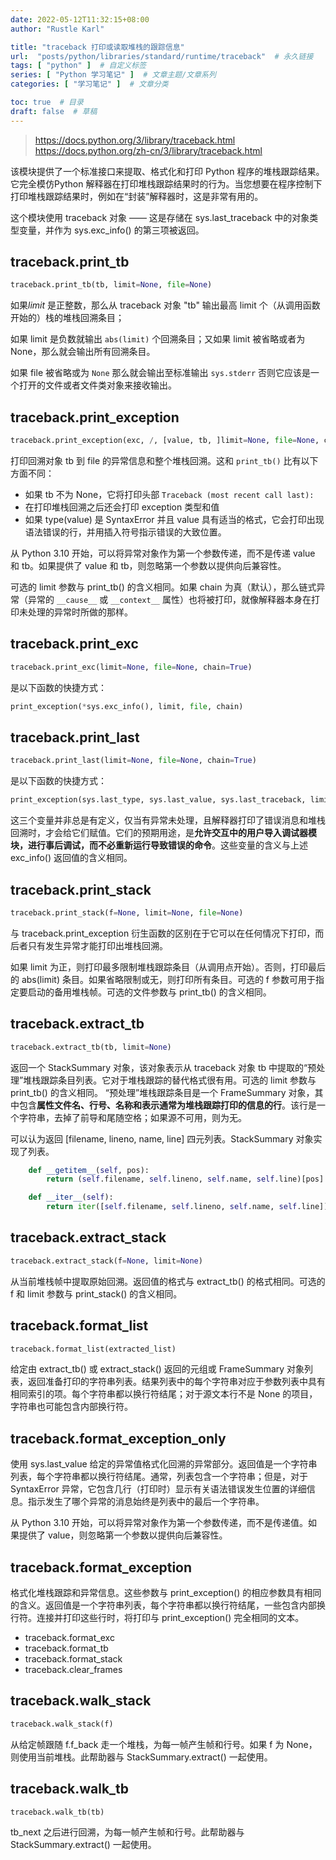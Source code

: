 ```yaml
---
date: 2022-05-12T11:32:15+08:00
author: "Rustle Karl"

title: "traceback 打印或读取堆栈的跟踪信息"
url:  "posts/python/libraries/standard/runtime/traceback"  # 永久链接
tags: [ "python" ]  # 自定义标签
series: [ "Python 学习笔记" ]  # 文章主题/文章系列
categories: [ "学习笔记" ]  # 文章分类

toc: true  # 目录
draft: false  # 草稿
---
```


> https://docs.python.org/3/library/traceback.html
> https://docs.python.org/zh-cn/3/library/traceback.html

该模块提供了一个标准接口来提取、格式化和打印 Python 程序的堆栈跟踪结果。它完全模仿Python 解释器在打印堆栈跟踪结果时的行为。当您想要在程序控制下打印堆栈跟踪结果时，例如在“封装”解释器时，这是非常有用的。

这个模块使用 traceback 对象 —— 这是存储在 sys.last_traceback 中的对象类型变量，并作为 sys.exc_info() 的第三项被返回。

## traceback.print_tb

```python
traceback.print_tb(tb, limit=None, file=None)
```

如果*limit* 是正整数，那么从 traceback 对象 "tb" 输出最高 limit 个（从调用函数开始的）栈的堆栈回溯条目；

如果 limit 是负数就输出 `abs(limit)` 个回溯条目；又如果 limit 被省略或者为 None，那么就会输出所有回溯条目。

如果 file 被省略或为 `None` 那么就会输出至标准输出 `sys.stderr` 否则它应该是一个打开的文件或者文件类对象来接收输出。

## traceback.print_exception

```python
traceback.print_exception(exc, /, [value, tb, ]limit=None, file=None, chain=True)
```

打印回溯对象 tb 到 file 的异常信息和整个堆栈回溯。这和 `print_tb()` 比有以下方面不同：

- 如果 tb 不为 None，它将打印头部 `Traceback (most recent call last):`
- 在打印堆栈回溯之后还会打印 exception 类型和值
- 如果 type(value) 是 SyntaxError 并且 value 具有适当的格式，它会打印出现语法错误的行，并用插入符号指示错误的大致位置。

从 Python 3.10 开始，可以将异常对象作为第一个参数传递，而不是传递 value 和 tb。如果提供了 value 和 tb，则忽略第一个参数以提供向后兼容性。

可选的 limit 参数与 print_tb() 的含义相同。如果 chain 为真（默认），那么链式异常（异常的 `__cause__` 或 `__context__` 属性）也将被打印，就像解释器本身在打印未处理的异常时所做的那样。

## traceback.print_exc

```python
traceback.print_exc(limit=None, file=None, chain=True)
```

是以下函数的快捷方式：

```python
print_exception(*sys.exc_info(), limit, file, chain)
```

## traceback.print_last

```python
traceback.print_last(limit=None, file=None, chain=True)
```

是以下函数的快捷方式：

```python
print_exception(sys.last_type, sys.last_value, sys.last_traceback, limit, file, chain)
```

这三个变量并非总是有定义，仅当有异常未处理，且解释器打印了错误消息和堆栈回溯时，才会给它们赋值。它们的预期用途，是**允许交互中的用户导入调试器模块，进行事后调试，而不必重新运行导致错误的命令**。这些变量的含义与上述 exc_info() 返回值的含义相同。

## traceback.print_stack

```python
traceback.print_stack(f=None, limit=None, file=None)
```

与 traceback.print_exception 衍生函数的区别在于它可以在任何情况下打印，而后者只有发生异常才能打印出堆栈回溯。

如果 limit 为正，则打印最多限制堆栈跟踪条目（从调用点开始）。否则，打印最后的 abs(limit) 条目。如果省略限制或无，则打印所有条目。可选的 f 参数可用于指定要启动的备用堆栈帧。可选的文件参数与 print_tb() 的含义相同。

## traceback.extract_tb

```python
traceback.extract_tb(tb, limit=None)
```

返回一个 StackSummary 对象，该对象表示从 traceback 对象 tb 中提取的“预处理”堆栈跟踪条目列表。它对于堆栈跟踪的替代格式很有用。可选的 limit 参数与 print_tb() 的含义相同。 “预处理”堆栈跟踪条目是一个 FrameSummary 对象，其中包含**属性文件名、行号、名称和表示通常为堆栈跟踪打印的信息的行**。该行是一个字符串，去掉了前导和尾随空格；如果源不可用，则为无。

可以认为返回 [filename, lineno, name, line] 四元列表。StackSummary 对象实现了列表。

```python
    def __getitem__(self, pos):
        return (self.filename, self.lineno, self.name, self.line)[pos]

    def __iter__(self):
        return iter([self.filename, self.lineno, self.name, self.line])
```

## traceback.extract_stack

```python
traceback.extract_stack(f=None, limit=None)
```

从当前堆栈帧中提取原始回溯。返回值的格式与 extract_tb() 的格式相同。可选的 f 和 limit 参数与 print_stack() 的含义相同。

## traceback.format_list

```python
traceback.format_list(extracted_list)
```

给定由 extract_tb() 或 extract_stack() 返回的元组或 FrameSummary 对象列表，返回准备打印的字符串列表。结果列表中的每个字符串对应于参数列表中具有相同索引的项。每个字符串都以换行符结尾；对于源文本行不是 None 的项目，字符串也可能包含内部换行符。

## traceback.format_exception_only

使用 sys.last_value 给定的异常值格式化回溯的异常部分。返回值是一个字符串列表，每个字符串都以换行符结尾。通常，列表包含一个字符串；但是，对于 SyntaxError 异常，它包含几行（打印时）显示有关语法错误发生位置的详细信息。指示发生了哪个异常的消息始终是列表中的最后一个字符串。

从 Python 3.10 开始，可以将异常对象作为第一个参数传递，而不是传递值。如果提供了 value，则忽略第一个参数以提供向后兼容性。

## traceback.format_exception

格式化堆栈跟踪和异常信息。这些参数与 print_exception() 的相应参数具有相同的含义。返回值是一个字符串列表，每个字符串都以换行符结尾，一些包含内部换行符。连接并打印这些行时，将打印与 print_exception() 完全相同的文本。

- traceback.format_exc
- traceback.format_tb
- traceback.format_stack
- traceback.clear_frames

## traceback.walk_stack

```python
traceback.walk_stack(f)
```

从给定帧跟随 f.f_back 走一个堆栈，为每一帧产生帧和行号。如果 f 为 None，则使用当前堆栈。此帮助器与 StackSummary.extract() 一起使用。

## traceback.walk_tb

```python
traceback.walk_tb(tb)
```

tb_next 之后进行回溯，为每一帧产生帧和行号。此帮助器与 StackSummary.extract() 一起使用。
